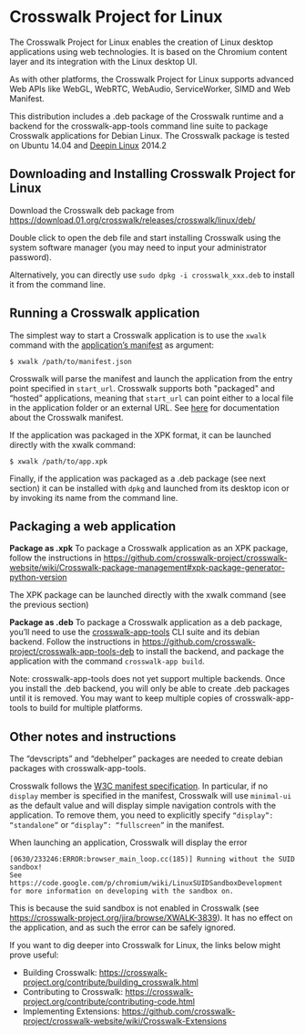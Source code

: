 # Crosswalk Project for Linux

The Crosswalk Project for Linux enables the creation of Linux desktop applications using web technologies. It is based on the Chromium content layer and its integration with the Linux desktop UI.

As with other platforms, the Crosswalk Project for Linux supports advanced Web APIs like WebGL, WebRTC, WebAudio, ServiceWorker, SIMD and Web Manifest.

This distribution includes a .deb package of the Crosswalk runtime and a backend for the crosswalk-app-tools command line suite to package Crosswalk applications for Debian Linux. The Crosswalk package is tested on Ubuntu 14.04 and [Deepin Linux](http://www.deepin.org/) 2014.2

## Downloading and Installing Crosswalk Project for Linux

Download the Crosswalk deb package from https://download.01.org/crosswalk/releases/crosswalk/linux/deb/

Double click to open the deb file and start installing Crosswalk using the system software manager (you may need to input your administrator password).

Alternatively, you can directly use `sudo dpkg -i crosswalk_xxx.deb` to install it from the command line.
 
## Running a Crosswalk application

The simplest way to start a Crosswalk application is to use the `xwalk` command with the [application’s manifest](/documentation/manifest.html) as argument:

```
$ xwalk /path/to/manifest.json
```

Crosswalk will parse the manifest and launch the application from the entry point specified in `start_url`. Crosswalk supports both "packaged" and “hosted” applications, meaning that `start_url` can point either to a local file in the application folder or an external URL. See [here](https://crosswalk-project.org/documentation/manifest.html) for documentation about the Crosswalk manifest.

If the application was packaged in the XPK format, it can be launched directly with the xwalk command:

```
$ xwalk /path/to/app.xpk
```

Finally, if the application was packaged as a .deb package (see next section) it can be installed with `dpkg` and launched from its desktop icon or by invoking its name from the command line.

## Packaging a web application

**Package as .xpk**
To package a Crosswalk application as an XPK package, follow the instructions in https://github.com/crosswalk-project/crosswalk-website/wiki/Crosswalk-package-management#xpk-package-generator-python-version

The XPK package can be launched directly with the xwalk command (see the previous section)

**Package as .deb**
To package a Crosswalk application as a deb package, you’ll need to use the [crosswalk-app-tools](https://www.npmjs.com/package/crosswalk-app-tools/) CLI suite and its debian backend. Follow the instructions in https://github.com/crosswalk-project/crosswalk-app-tools-deb to install the backend, and package the application with the command `crosswalk-app build`.

Note: crosswalk-app-tools does not yet support multiple backends. Once you install the .deb backend, you will only be able to create .deb packages until it is removed. You may want to keep multiple copies of crosswalk-app-tools to build for multiple platforms.

## Other notes and instructions

The “devscripts” and “debhelper” packages are needed to create debian packages with crosswalk-app-tools.

Crosswalk follows the [W3C manifest specification](http://www.w3.org/TR/appmanifest/). In particular, if no `display` member is specified in the manifest, Crosswalk will use `minimal-ui` as the default value and will display simple navigation controls with the application. To remove them, you need to explicitly specify `“display”: “standalone”` or `“display”: “fullscreen”` in the manifest.

When launching an application, Crosswalk will display the error

```
[0630/233246:ERROR:browser_main_loop.cc(185)] Running without the SUID sandbox! 
See https://code.google.com/p/chromium/wiki/LinuxSUIDSandboxDevelopment 
for more information on developing with the sandbox on.
```

This is because the suid sandbox is not enabled in Crosswalk (see https://crosswalk-project.org/jira/browse/XWALK-3839). It has no effect on the application, and as such the error can be safely ignored.

If you want to dig deeper into Crosswalk for Linux, the links below might prove useful:

* Building Crosswalk: https://crosswalk-project.org/contribute/building_crosswalk.html
* Contributing to Crosswalk: https://crosswalk-project.org/contribute/contributing-code.html
* Implementing Extensions: https://github.com/crosswalk-project/crosswalk-website/wiki/Crosswalk-Extensions

